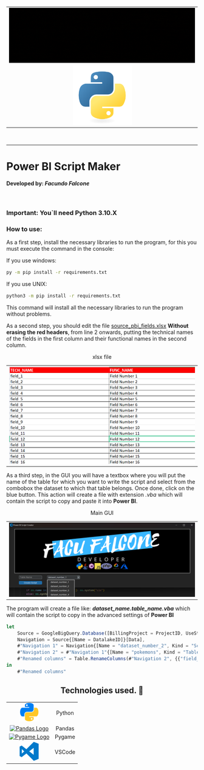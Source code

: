 <table>
    <tr>
        <td align='center'>
            <img alt="Logo SEA Team" src="https://github.com/caidevOficial/Logos/raw/master/Personales/Personal_Logo_Gif.gif?raw=true?raw=true" height="145px" />
        </td>
    </tr>
    <tr>
        <td align="center">
            <img alt="Logo Python" src="https://github.com/devicons/devicon/raw/master/icons/python/python-original.svg?raw=true" height="155px" />
        </td>
    </tr>
</table></br>

---

# Power BI Script Maker
#### Developed by: _Facundo Falcone_ <CaidevOficial>
<br>

### Important: You`ll need Python 3.10.X

### How to use:

As a first step, install the necessary libraries to run the program, for this you must execute the command in the console:

If you use windows:
```bash
py -m pip install -r requirements.txt
```

If you use UNIX:
```bash
python3 -m pip install -r requirements.txt
```

This command will install all the necessary libraries to run the program without problems.

As a second step, you should edit the file [source_pbi_fields.xlsx](source_pbi_fields.xlsx) **Without erasing the red headers**, from line 2 onwards, putting the technical names of the fields in the first column and their functional names in the second column.

<table align='center'>
    <thead>
        <theader>
            <center>xlsx file</center>
        </theader>
    </thead>
    <tbody>
        <tr>
            <td>
                <img src='./assets/img/config_doc_2.png'>
            </td>
        </tr>
    </tbody>
</table>

As a third step, in the GUI you will have a textbox where you will put the name of the table for which you want to write the script and select from the combobox the dataset to which that table belongs. Once done, click on the blue button.
This action will create a file with extension _.vba_ which will contain the script to copy and paste it into **Power BI**.

<table align='center'>
    <thead>
        <theader>
            <center>Main GUI</center>
        </theader>
    </thead>
    <tbody>
        <tr>
            <td>
                <img src='./assets/img/app_gui_2.png'>
            </td>
        </tr>
    </tbody>
</table>

The program will create a file like: **_dataset_name.table_name.vba_** which will contain the script to copy in the advanced settings of **Power BI**

```js
let
    Source = GoogleBigQuery.Database([BillingProject = ProjectID, UseStorageApi = false]),
    Navigation = Source{[Name = DatalakeID]}[Data],
    #"Navigation 1" = Navigation{[Name = "dataset_number_2", Kind = "Schema"]}[Data],
    #"Navigation 2" = #"Navigation 1"{[Name = "pokemons", Kind = "Table"]}[Data],
    #"Renamed columns" = Table.RenameColumns(#"Navigation 2", {{"field_1", "Field Number 1"}, {"field_2", "Field Number 2"}, {"field_3", "Field Number 3"}, {"field_4", "Field Number 4"}, {"field_5", "Field Number 5"}, {"field_6", "Field Number 6"}, {"field_7", "Field Number 7"}, {"field_8", "Field Number 8"}, {"field_9", "Field Number 9"}, {"field_10", "Field Number 10"}, {"field_11", "Field Number 11"}, {"field_12", "Field Number 12"}, {"field_13", "Field Number 13"}, {"field_14", "Field Number 14"}, {"field_15", "Field Number 15"}, {"field_16", "Field Number 16"}, {"field_17", "Field Number 17"}})
in
    #"Renamed columns"
```

<table align='center'>
    <tr align='center'>
        <h2 align='center'>Technologies used. 📌</h2>
        <td>
            <a href="https://www.python.org/downloads/"><img alt="Pyhton Logo" src="https://github.com/caidevOficial/Logos/blob/master/Lenguajes/py_logo1_1.png?raw=true" width="50px" height="50px" /></a>
        </td>
        <td><center>Python</center></td>
    </tr>
    <tr align='center'>
        <td>
            <a href="https://pandas.pydata.org/"><img alt="Pandas Logo" src="https://upload.wikimedia.org/wikipedia/commons/thumb/e/ed/Pandas_logo.svg/1200px-Pandas_logo.svg.png?raw=true" height="50px" /></a>
        </td>
        <td><center>Pandas</center></td>
    </tr>
    <tr align='center'>
        <td>
            <a href="https://www.pygame.org/news"><img alt="Pygame Logo" src="https://upload.wikimedia.org/wikipedia/commons/thumb/a/a9/Pygame_logo.gif/640px-Pygame_logo.gif?raw=true" height="50px" /></a>
        </td>
        <td><center>Pygame</center></td>
    </tr>
    <tr align='center'>
        <td>
            <a href="https://code.visualstudio.com/"><img alt="VSCode Logo" src="https://github.com/caidevOficial/Logos/blob/master/Lenguajes/visual-studio-code.svg?raw=true" height="50px" /></a>
        </td>
        <td><center>VSCode</center></td>
    </tr>
</table>
<br><br><br>